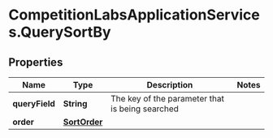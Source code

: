 # CompetitionLabsApplicationServices.QuerySortBy

## Properties

Name | Type | Description | Notes
------------ | ------------- | ------------- | -------------
**queryField** | **String** | The key of the parameter that is being searched | 
**order** | [**SortOrder**](SortOrder.md) |  | 


